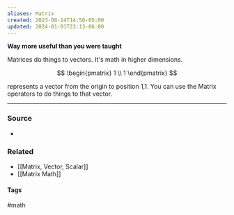 ```yaml
---
aliases: Matrix
created: 2023-08-14T14:56-05:00
updated: 2024-01-01T23:13-06:00
---
```

**Way more useful than you were taught**

Matrices do things to vectors. It's math in higher dimensions. 

$$
\begin{pmatrix}
1 \\
1
\end{pmatrix}
$$

represents a vector from the origin to position 1,1. You can use the Matrix operators to do things to that vector.

---
### Source
- 

### Related
- [[Matrix, Vector, Scalar]]
- [[Matrix Math]]

#### Tags
#math 